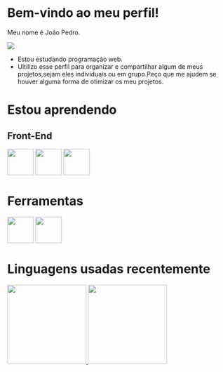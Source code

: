 <h1>Bem-vindo ao meu perfil!</h1>

Meu nome é João Pedro.

![](https://media1.tenor.com/m/beBpPQsD4SoAAAAC/chilling-simpson.gif)

 - Estou estudando programação web.
 - Ultilizo esse perfil para organizar e compartilhar algum de meus projetos,sejam eles individuais ou em grupo.Peço que me ajudem se houver alguma forma de otimizar os meu projetos.

<h1>Estou aprendendo</h1>
<div>
 <h2>Front-End</h2>
  <img src="https://cdn.jsdelivr.net/gh/devicons/devicon@latest/icons/html5/html5-original-wordmark.svg" width="60" height="60"/>
  <img src="https://cdn.jsdelivr.net/gh/devicons/devicon@latest/icons/css3/css3-original-wordmark.svg" width="60" height="60"/>
  <img src="https://cdn.jsdelivr.net/gh/devicons/devicon@latest/icons/javascript/javascript-original.svg" width="60" height="60"/>
 
 <h1>Ferramentas</h1>
  <img src="https://cdn.jsdelivr.net/gh/devicons/devicon@latest/icons/p5js/p5js-original.svg" width="60" height="60"/>
  <img src="https://github.com/user-attachments/assets/a4518a51-9995-46c7-8013-9260742b66b9" width="60" height="60"/>

</div>
<h1>Linguagens usadas recentemente</h1>
<div>
<a href="https://github.com/jpmoura7">
<img loading="lazy" height="180em" src="https://github-readme-stats.vercel.app/api/top-langs/?username=jpmoura7&layout=compact&langs_count=7&theme=dracula"/>
<img loading="lazy" height="180em" src="https://github-readme-stats.vercel.app/api?username=jpmoura7&show_icons=true&theme=dracula&include_all_commits=true&count_private=true"/>
</div>
